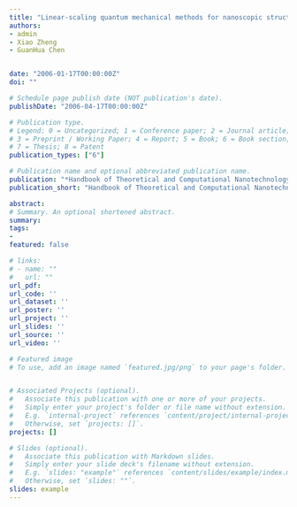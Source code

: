 ```yaml
---
title: "Linear-scaling quantum mechanical methods for nanoscopic structures"
authors:
- admin
- Xiao Zheng
- GuanHua Chen


date: "2006-01-17T00:00:00Z"
doi: ""

# Schedule page publish date (NOT publication's date).
publishDate: "2006-04-17T00:00:00Z"

# Publication type.
# Legend: 0 = Uncategorized; 1 = Conference paper; 2 = Journal article;
# 3 = Preprint / Working Paper; 4 = Report; 5 = Book; 6 = Book section;
# 7 = Thesis; 8 = Patent
publication_types: ["6"]

# Publication name and optional abbreviated publication name.
publication: "*Handbook of Theoretical and Computational Nanotechnology*"
publication_short: "Handbook of Theoretical and Computational Nanotechnology, Vol. 2, page 685-740, edited by Michael Reith and Wolfram Schommers (American Scientific Publishers, California, 2006"

abstract: 
# Summary. An optional shortened abstract.
summary:
tags:
-
featured: false

# links:
# - name: ""
#   url: ""
url_pdf:
url_code: ''
url_dataset: ''
url_poster: ''
url_project: ''
url_slides: ''
url_source: ''
url_video: ''

# Featured image
# To use, add an image named `featured.jpg/png` to your page's folder. 


# Associated Projects (optional).
#   Associate this publication with one or more of your projects.
#   Simply enter your project's folder or file name without extension.
#   E.g. `internal-project` references `content/project/internal-project/index.md`.
#   Otherwise, set `projects: []`.
projects: []

# Slides (optional).
#   Associate this publication with Markdown slides.
#   Simply enter your slide deck's filename without extension.
#   E.g. `slides: "example"` references `content/slides/example/index.md`.
#   Otherwise, set `slides: ""`.
slides: example
---
```



